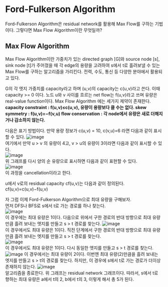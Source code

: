 # Ford-Fulkerson Algorithm
Ford-Fulkerson Algorithm은 residual network를 활용해 Max Flow를 구하는 기법이다. 그렇다면 Max Flow Algorithm이란 무엇일까?  

## Max Flow Algorithm
Max Flow Algorithm이란 가중치가 있는 directed graph [G]와 source node [s], sink node [t]가 주어졌을 때 각 edge의 용량을 고려하여 s에서 t로 흘려보낼 수 있는 Max Flow를 구하는 알고리즘을 가리킨다. 전력, 수도, 통신 등 다양한 분야에서 활용되고 있다.  

G의 각 엣지 가중치를 capacity라고 하며 (u,v)의 capacity는 c(u,v)라고 쓴다. 이때 capacity >= 0 이다. 노드 u와 v 사이를 흐르는 net flow는 f(u,v)라고 쓰며 유량은 real-value function이다. Max Flow Algorithm 에는 세가지 제약이 존재한다.  
__capacity constraint : f(u,v)≤c(u,v), 유량이 용량보다 클 수는 없다.
skew symmetry : f(u,v)=−f(v,u)
flow conservation : 각 node에서 유량은 새로 더해지거나 감소하지 않는다.__  

다음은 표기 방법이다. 만약 용량 정보가 c(u,v) = 10,  c(v,u)=6 라면 다음과 같이 표시할 수 있다.
![image](https://user-images.githubusercontent.com/101376961/165784395-5742b281-9590-4414-9fc5-3e5c2811a570.png)  
여기에서 만약 u > v 의 유량이 4고, v > u의 유량이 3이라면 다음과 같이 표시할 수 있다.  
![image](https://user-images.githubusercontent.com/101376961/165785668-906d0ac9-f36f-48e0-9d38-94acf64b547b.png)  
위 그래프를 다시 양의 순 유량으로 표시하면 다음과 같이 표현할 수 있다.  
![image](https://user-images.githubusercontent.com/101376961/165786370-66ce5291-2149-428a-ac5e-8d56c802086f.png)  
이 과정을  cancellation이라고 한다.  

u에서 v로의 residual capacity cf(u,v)는 다음과 같이 정의된다.  
cf(u,v)=c(u,v)−f(u,v)  

자 그럼 이제 Ford-Fulkerson Algorithm으로 최대 유량을 구해보자.  
먼저 DFS나 BFS로 s에서 t로 가는 경로를 하나 찾는다.  
![image](https://user-images.githubusercontent.com/101376961/165788974-0afce9ad-c391-4110-8f50-b99094282a0b.png)  
이 경우에는 최대 유량은 1이다. 다음으로 위에서 구한 경로의 반대 방향으로 최대 유량만큼 흘려 보내는 엣지를 만들고 s > t 경로를 찾는다.
![image](https://user-images.githubusercontent.com/101376961/165789153-048a830d-0995-47cf-9e76-d6323d1a5cf9.png)  
이 경우에서도 최대 유량은 1이다. 직전 단계에서 구한 경로의 반대 방향으로 최대 유량만큼 흘려 보내는 엣지를 만들고 s > t 경로를 찾는다.  
![image](https://user-images.githubusercontent.com/101376961/165789497-369d3337-0f16-47a1-92fd-f660f28d5750.png)  
이 경우에서도 최대 유량은 1이다. 다시 동일한 엣지를 만들고 s > t 경로를 찾는다.  
![image](https://user-images.githubusercontent.com/101376961/165789767-42d22a42-fe11-4290-90c4-a1b9c830a580.png)
이 경우에서는 최대 유량이 2이다. 이번엔 최대 유량(2)만큼을 흘려 보내는 엣지를 만들고 s > t의 경로를 찾는다. 하지만, 이 경우에 s에서 t로 가는 경로가 더이상 존재하지 않는다. 
![image](https://user-images.githubusercontent.com/101376961/165790011-dadce4cd-6f9a-4d40-ae2d-a4cfb3e7cfaa.png)  
알고리즘을 종료한다. 위 그래프는 residual network 그래프이다. 따라서, s에서 t로 향하는 최대 유량은 a에서 t의 2, b에서 t의 3, 이렇게 해서 총 5가 된다.


